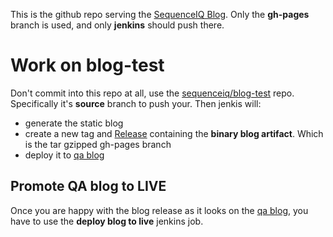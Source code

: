This is the github repo serving the [SequenceIQ Blog](blog.sequenceiq.com).
Only the **gh-pages** branch is used, and only **jenkins** should push there.

# Work on blog-test

Don't commit into this repo at all, use the [sequenceiq/blog-test](https://github.com/sequenceiq/blog-test)
repo. Specifically it's **source** branch to push your. Then jenkis will:

- generate the static blog
- create a new tag and [Release](https://github.com/sequenceiq/blog-test/releases)
  containing the **binary blog artifact**. Which is the tar gzipped gh-pages branch
- deploy it to [qa blog](http://qa.blog.sequenceiq.com/)

## Promote QA blog to LIVE

Once you are happy with the blog release as it looks on the
[qa blog](http://qa.blog.sequenceiq.com/), you have to use the **deploy blog to live**
jenkins job.
